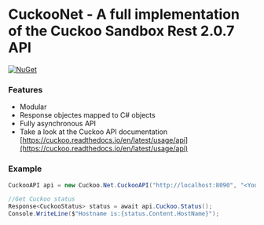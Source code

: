 # CuckooNet - A full implementation of the Cuckoo Sandbox Rest 2.0.7 API 
 

[![NuGet](https://img.shields.io/nuget/v/Cuckoo.Net.svg?style=flat-square&label=nuget)](https://www.nuget.org/packages/Cuckoo.Net/)

### Features

* Modular
* Response objectes mapped to C# objects
* Fully asynchronous API
* Take a look at the Cuckoo API documentation [https://cuckoo.readthedocs.io/en/latest/usage/api](https://cuckoo.readthedocs.io/en/latest/usage/api)

### Example

```csharp
CuckooAPI api = new Cuckoo.Net.CuckooAPI("http://localhost:8090", "<Your API Key>");

//Get Cuckoo status
Response<CuckooStatus> status = await api.Cuckoo.Status();
Console.WriteLine($"Hostname is:{status.Content.HostName}"); 

```
